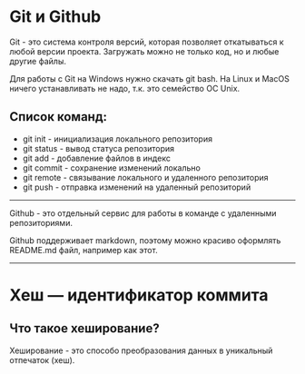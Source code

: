 # Git и Github<br>


Git - это система контроля версий, которая позволяет откатываться к любой версии проекта. Загружать можно не только код, но и любые другие файлы.<br>

Для работы с Git на Windows нужно скачать git bash. На Linux и MacOS ничего устанавливать не надо, т.к. это семейство ОС Unix.<br>

## Список команд:<br>
- git init - инициализация локального репозитория
- git status - вывод статуса репозитория
- git add - добавление файлов в индекс
- git commit - сохранение изменений локально
- git remote - связывание локального и удаленного репозитория
- git push - отправка изменений на удаленный репозиторий

----

Github - это отдельный сервис для работы в команде с удаленными репозиториями.<br>

Github поддерживает markdown, поэтому можно красиво оформлять README.md файл, например как этот.<br>

----

# Хеш — идентификатор коммита<br>

## Что такое хеширование?<br>

Хеширование - это способо преобразования данных в уникальный отпечаток (хеш).<br>






